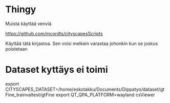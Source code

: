 # Thingy

Muista käyttää venviä

https://github.com/mcordts/cityscapesScripts

Käyttää tätä kirjastoa. 
Sen voisi melkein varastaa johonkin kun se joskus poistetaan















# Dataset kyttäys ei toimi 

export CITYSCAPES_DATASET=/home/eskotakku/Documents/Dippatyo/dataset/gtFine_trainvaltest/gtFine
export QT_QPA_PLATFORM=wayland
csViewer


